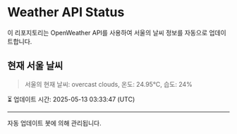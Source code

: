 
# Weather API Status

이 리포지토리는 OpenWeather API를 사용하여 서울의 날씨 정보를 자동으로 업데이트합니다.

## 현재 서울 날씨
> 서울의 현재 날씨: overcast clouds, 온도: 24.95°C, 습도: 24%

⏳ 업데이트 시간: 2025-05-13 03:33:47 (UTC)

---
자동 업데이트 봇에 의해 관리됩니다.
